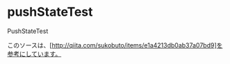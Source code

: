 pushStateTest
=============

PushStateTest

このソースは、[http://qiita.com/sukobuto/items/e1a4213db0ab37a07bd9]を参考にしています。
